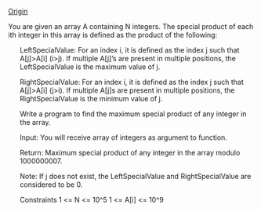 [Origin](https://www.interviewbit.com/problems/maxspprod/)

You are given an array A containing N integers. The special product of each ith integer in this array is defined as the product of the following:<ul>

LeftSpecialValue: For an index i, it is defined as the index j such that A[j]>A[i] (i>j). If multiple A[j]’s are present in multiple positions, the LeftSpecialValue is the maximum value of j.

RightSpecialValue: For an index i, it is defined as the index j such that A[j]>A[i] (j>i). If multiple A[j]s are present in multiple positions, the RightSpecialValue is the minimum value of j.

Write a program to find the maximum special product of any integer in the array.

Input: You will receive array of integers as argument to function.

Return: Maximum special product of any integer in the array modulo 1000000007.

Note: If j does not exist, the LeftSpecialValue and RightSpecialValue are considered to be 0.

Constraints 1 <= N <= 10^5 1 <= A[i] <= 10^9

